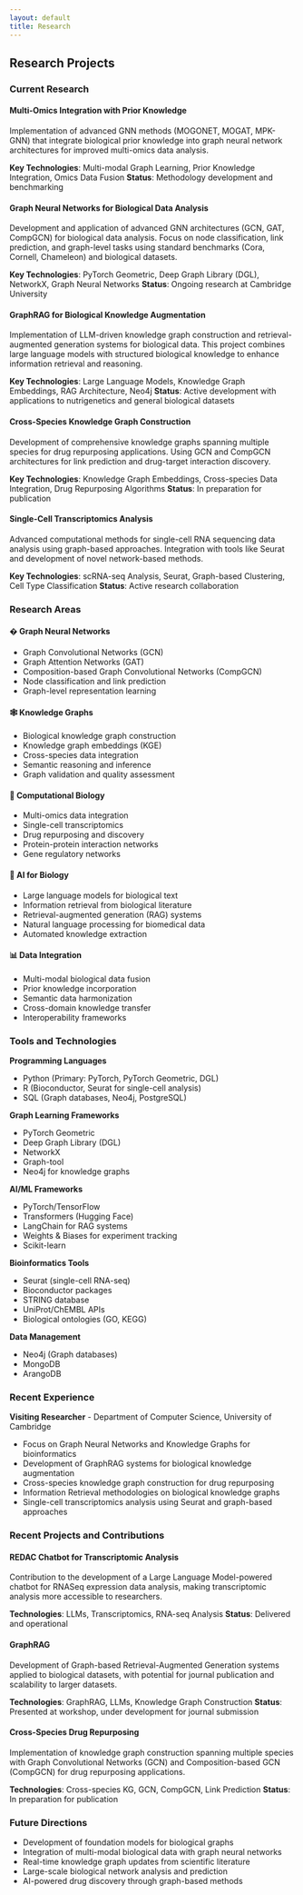 ```yaml
---
layout: default
title: Research
---
```


## Research Projects

### Current Research

#### Multi-Omics Integration with Prior Knowledge
Implementation of advanced GNN methods (MOGONET, MOGAT, MPK-GNN) that integrate biological prior knowledge into graph neural network architectures for improved multi-omics data analysis.

**Key Technologies**: Multi-modal Graph Learning, Prior Knowledge Integration, Omics Data Fusion
**Status**: Methodology development and benchmarking


#### Graph Neural Networks for Biological Data Analysis
Development and application of advanced GNN architectures (GCN, GAT, CompGCN) for biological data analysis. Focus on node classification, link prediction, and graph-level tasks using standard benchmarks (Cora, Cornell, Chameleon) and biological datasets.

**Key Technologies**: PyTorch Geometric, Deep Graph Library (DGL), NetworkX, Graph Neural Networks
**Status**: Ongoing research at Cambridge University

#### GraphRAG for Biological Knowledge Augmentation
Implementation of LLM-driven knowledge graph construction and retrieval-augmented generation systems for biological data. This project combines large language models with structured biological knowledge to enhance information retrieval and reasoning.

**Key Technologies**: Large Language Models, Knowledge Graph Embeddings, RAG Architecture, Neo4j
**Status**: Active development with applications to nutrigenetics and general biological datasets

#### Cross-Species Knowledge Graph Construction
Development of comprehensive knowledge graphs spanning multiple species for drug repurposing applications. Using GCN and CompGCN architectures for link prediction and drug-target interaction discovery.

**Key Technologies**: Knowledge Graph Embeddings, Cross-species Data Integration, Drug Repurposing Algorithms
**Status**: In preparation for publication

#### Single-Cell Transcriptomics Analysis
Advanced computational methods for single-cell RNA sequencing data analysis using graph-based approaches. Integration with tools like Seurat and development of novel network-based methods.

**Key Technologies**: scRNA-seq Analysis, Seurat, Graph-based Clustering, Cell Type Classification
**Status**: Active research collaboration

### Research Areas

#### � Graph Neural Networks
- Graph Convolutional Networks (GCN)
- Graph Attention Networks (GAT)
- Composition-based Graph Convolutional Networks (CompGCN)
- Node classification and link prediction
- Graph-level representation learning

#### 🕸️ Knowledge Graphs
- Biological knowledge graph construction
- Knowledge graph embeddings (KGE)
- Cross-species data integration
- Semantic reasoning and inference
- Graph validation and quality assessment

#### 🔬 Computational Biology
- Multi-omics data integration
- Single-cell transcriptomics
- Drug repurposing and discovery
- Protein-protein interaction networks
- Gene regulatory networks

#### 🤖 AI for Biology
- Large language models for biological text
- Information retrieval from biological literature
- Retrieval-augmented generation (RAG) systems
- Natural language processing for biomedical data
- Automated knowledge extraction

#### 📊 Data Integration
- Multi-modal biological data fusion
- Prior knowledge incorporation
- Semantic data harmonization
- Cross-domain knowledge transfer
- Interoperability frameworks

### Tools and Technologies

**Programming Languages**
- Python (Primary: PyTorch, PyTorch Geometric, DGL)
- R (Bioconductor, Seurat for single-cell analysis)
- SQL (Graph databases, Neo4j, PostgreSQL)

**Graph Learning Frameworks**
- PyTorch Geometric
- Deep Graph Library (DGL)
- NetworkX
- Graph-tool
- Neo4j for knowledge graphs

**AI/ML Frameworks**
- PyTorch/TensorFlow
- Transformers (Hugging Face)
- LangChain for RAG systems
- Weights & Biases for experiment tracking
- Scikit-learn

**Bioinformatics Tools**
- Seurat (single-cell RNA-seq)
- Bioconductor packages
- STRING database
- UniProt/ChEMBL APIs
- Biological ontologies (GO, KEGG)

**Data Management**
- Neo4j (Graph databases)
- MongoDB
- ArangoDB


<!-- ### Collaborations

I actively collaborate with researchers in:
- Graph neural network research groups
- Computational biology laboratories
- AI for science communities
- Bioinformatics centers
- Drug discovery teams -->

### Recent Experience

**Visiting Researcher** - Department of Computer Science, University of Cambridge
- Focus on Graph Neural Networks and Knowledge Graphs for bioinformatics
- Development of GraphRAG systems for biological knowledge augmentation
- Cross-species knowledge graph construction for drug repurposing
- Information Retrieval methodologies on biological knowledge graphs
- Single-cell transcriptomics analysis using Seurat and graph-based approaches

### Recent Projects and Contributions

#### REDAC Chatbot for Transcriptomic Analysis
Contribution to the development of a Large Language Model-powered chatbot for RNASeq expression data analysis, making transcriptomic analysis more accessible to researchers.

**Technologies**: LLMs, Transcriptomics, RNA-seq Analysis
**Status**: Delivered and operational

#### GraphRAG 
Development of Graph-based Retrieval-Augmented Generation systems applied to biological datasets, with potential for journal publication and scalability to larger datasets.

**Technologies**: GraphRAG, LLMs, Knowledge Graph Construction
**Status**: Presented at workshop, under development for journal submission

#### Cross-Species Drug Repurposing
Implementation of knowledge graph construction spanning multiple species with Graph Convolutional Networks (GCN) and Composition-based GCN (CompGCN) for drug repurposing applications.

**Technologies**: Cross-species KG, GCN, CompGCN, Link Prediction
**Status**: In preparation for publication

### Future Directions

- Development of foundation models for biological graphs
- Integration of multi-modal biological data with graph neural networks
- Real-time knowledge graph updates from scientific literature
- Large-scale biological network analysis and prediction
- AI-powered drug discovery through graph-based methods
